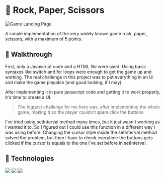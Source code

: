 # 💈 Rock, Paper, Scissors

![Game Landing Page](https://i.imgur.com/TnUvfuP.png)

A simple implementation of the very widely known game rock, paper, scissors, with a maximum of 5 points.

## :scroll: Walkthrough

First, only a Javascript code and a HTML file were used. Using basic syntaxes like switch and for loops were enough to get the game up and working. The real challenge in this project was to put everything in an UI and make the game playable (and good looking, if I may). 

After implementing it in pure javascript code and getting it to work properly, it's time to create a UI. 

> The biggest challenge for me here was, after implementing the whole game, making it so the player couldn't spam click the buttons.

I've tried using setInterval method many times, but it just wasn't working as I wanted it to. So I figured out I could use this function in a different way I was using before. Changing the cursor style inside the setInterval method solved the problem, but then I have to check everytime the buttons gets clicked if the cursor is equals to the one I've set before in setInterval.

## :abacus: Technologies

<img src="https://img.shields.io/badge/HTML5-E34F26?style=for-the-badge&logo=html5&logoColor=white" />
<img src="https://img.shields.io/badge/CSS3-1572B6?style=for-the-badge&logo=css3&logoColor=white" />
<img src="https://img.shields.io/badge/JavaScript-323330?style=for-the-badge&logo=javascript&logoColor=F7DF1E"/>
